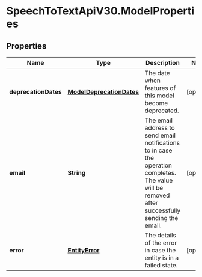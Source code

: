 # SpeechToTextApiV30.ModelProperties

## Properties
Name | Type | Description | Notes
------------ | ------------- | ------------- | -------------
**deprecationDates** | [**ModelDeprecationDates**](ModelDeprecationDates.md) | The date when features of this model become deprecated. | [optional] 
**email** | **String** | The email address to send email notifications to in case the operation completes.  The value will be removed after successfully sending the email. | [optional] 
**error** | [**EntityError**](EntityError.md) | The details of the error in case the entity is in a failed state. | [optional] 


